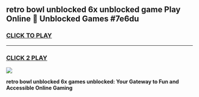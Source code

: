 
## retro bowl unblocked 6x unblocked game Play Online 👋 Unblocked Games #7e6du
<h3>
<a href="https://premium.freeplayer.one?title=retro_bowl_unblocked_6x&ref=21F">CLICK TO PLAY</a></h3>
<hr>

<h3>
<a href="https://premium.freeplayer.one?title=retro_bowl_unblocked_6x&ref=21F">CLICK 2 PLAY</a>
  
</h3>

<a href="https://premium.freeplayer.one?title=retro_bowl_unblocked_6x&ref=21F/"><img src="https://clearcache.store/games.png"></a>


**retro bowl unblocked 6x games unblocked: Your Gateway to Fun and Accessible Online Gaming**

